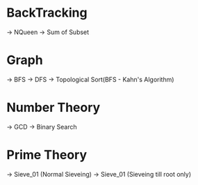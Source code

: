 # BackTracking
 -> NQueen
 -> Sum of Subset
# Graph
  -> BFS
  -> DFS
  -> Topological Sort(BFS - Kahn's Algorithm)
# Number Theory
 -> GCD
 -> Binary Search
 # Prime Theory
   -> Sieve_01 (Normal Sieveing)
   -> Sieve_01 (Sieveing till root only) 
